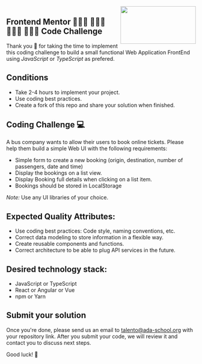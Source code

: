 <img align="right" width="200" height="100" src="https://ada-school.org/wp-content/uploads/2022/02/ada-school-logo.svg">

## Frontend Mentor 👩🏻‍💻 👨🏾‍💻 👨🏻‍💻 👩🏽‍💻 Code Challenge

Thank you 🙏 for taking the time to implement this coding challenge to build a small functional Web Application FrontEnd using *JavaScript* or *TypeScript* as prefered.

## Conditions

* Take 2-4 hours to implement your project.
* Use coding best practices.
* Create a fork of this repo and share your solution when finished.


## Coding Challenge  💻 

A bus company wants to allow their users to book online tickets. Please help them build a simple Web UI with the following requirements:
* Simple form to create a new booking (origin, destination, number of passengers, date and time)
* Display the bookings on a list view.
* Display Booking full details when clicking on a list item.
* Bookings should be stored in LocalStorage

*Note:* Use any UI libraries of your choice.  

## Expected Quality Attributes:
* Use coding best practices: Code style, naming conventions, etc.
* Correct data modeling to store information in a flexible way.
* Create reusable components and functions.
* Correct architecture to be able to plug API services in the future.

## Desired technology stack:
* JavaScript or TypeScript
* React or Angular or Vue
* npm or Yarn

## Submit your solution

Once you're done, please send us an email to [talento@ada-school.org](mailto:talento@ada-school.org) with your repository link. After you submit your code, we will review it and contact you to discuss next steps. 

Good luck! 💪
